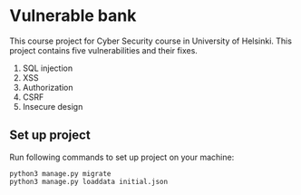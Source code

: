 # Vulnerable bank

This course project for Cyber Security course in University of Helsinki. This
project contains five vulnerabilities and their fixes.

1. SQL injection
2. XSS
3. Authorization
4. CSRF
5. Insecure design

## Set up project

Run following commands to set up project on your machine:

```
python3 manage.py migrate
python3 manage.py loaddata initial.json
```
